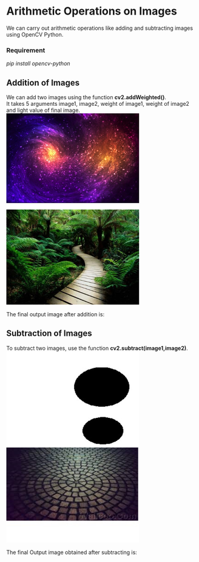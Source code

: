 # Arithmetic Operations on Images
We can carry out arithmetic operations like adding and subtracting images using OpenCV Python.

### Requirement
_pip install opencv-python_

## Addition of Images
We can add two images using the function **cv2.addWeighted()**.  
It takes 5 arguments image1, image2, weight of image1, weight of image2 and light value of final image.
<img src="cosmic1.jpg" width="350" height="250" />            <img src="nature.jpg" width="350" height="250" />

The final output image after addition is:

## Subtraction of Images
To subtract two images, use the function **cv2.subtract(image1,image2)**.        
<img src="circle1.jpg" width="350" height="250" />                <img src="pattern1.jpg" width="350" height="250" />

The final Output image obtained after subtracting is:


